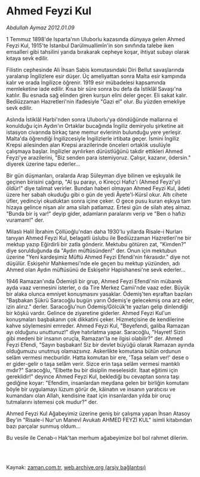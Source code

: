# Ahmed Feyzi Kul

*Abdullah Aymaz 2012.01.09*

<td class="columnist-detail">
<p>1 Temmuz 1898'de Isparta'nın Uluborlu kazasında dünyaya gelen Ahmed Feyzi Kul, 1915'te İstanbul Darülmuallimîn'in son sınıfında talebe iken emsalleri gibi tahsilini yarıda bırakarak cepheye koşar, ihtiyat subayı olarak kıtaya sevk edilir.</p>
<p>
<div id="haberMetinDiv">
<p> Filistin cephesinde Ali İhsan Sabis komutasındaki Diri Bellut savaşlarında yaralanıp İngilizlere esir düşer. Üç ameliyattan sonra Malta esir kampında kalır ve orada İngilizce öğrenir. 1919 esir mübadelesi kapsamında memleketine iade edilir. Kısa bir süre sonra bu defa da İstiklâl Savaşı'na katılır. Bu esnada sağ elinden giren kurşun elini deler geçer. Eli sakat kalır. Bediüzzaman Hazretleri'nin ifadesiyle "Gazi el" olur. Bu yüzden emekliye sevk edilir.
<p>Aslında İstiklâl Harbi'nden sonra Uluborlu'ya döndüğünde mallarına el konulduğu için Aydın'ın Ortaklar bucağında İngiliz demiryolu şirketine ait istasyon civarında birkaç tane memur evlerinin bulunduğu yere yerleşir. Malta'da öğrendiği İngilizcesiyle İngilizlerle irtibata geçer. İsmini İngiliz Krepsi ailesinden alan Krepsi arazilerinde önceleri ortaklık usulüyle çalışmaya başlar. İngilizler ayrılırken dürüstlüğünü takdir ettikleri Ahmed Feyzi'ye arazilerini, "Biz senden para istemiyoruz. Çalışır, kazanır, ödersin." diyerek üzerine tapu ederler...
<p>Bir gün düşmanları, oralarda Arap Süleyman diye bilinen ve eşkıyalık ile geçinen birisini çağırıp, "Al şu parayı, o Kireççi Hafız'ı (Ahmed Feyzi'yi) öldür!" diye talimat verirler. Bundan haberi olmayan Ahmed Feyzi Kul, âdeti üzere her sabah okuduğu gibi o gün de yedi Âyete'l-Kürsî okur. Altı cihete üfler, yedinciyi okuduktan sonra içine çeker. O gece pusu kuran eşkıya tam hizaya gelince nişan alır ama silah patlamaz. Ertesi gün de silah ateş almaz. "Bunda bir iş var!" deyip gider, adamların paralarını verip ve "Ben o hafızı vuramam!" der.
<p>Milaslı Halil İbrahim Çöllüoğlu'ndan daha 1930'lu yıllarda Risale-i Nurları tanıyan Ahmed Feyzi Kul, belagatli üslubu ile Bediüzzaman Hazretleri'ne bir mektup yazıp Eğirdirli bir zatla gönderir. Mektubu götüren zat, "Kimden?" diye sorulduğunda da "Aydın müftüsünden!" der. Onun için mektubun üzerine "Yeni kardeşimiz Müftü Ahmed Feyzi Efendi'nin fıkrasıdır." diye not düşülür. Eskişehir Mahkemesi'nde ele geçen bu mektup yüzünden, adı Ahmed olan Aydın müftüsünü de Eskişehir Hapishanesi'ne sevk ederler...
<p>1946 Ramazan'ında Ödemişli bir grup, Ahmed Feyzi Efendi'nin mübarek ayda vaaz vermesini isterler, o da Tire Merkez Camii'nde vaaz eder. Büyük bir alaka olunca emniyet konuşmasını yasaklar. Ödemiş'ten eşraftan bazıları "Başbakan Şükrü Saracoğlu bugün yarın Ödemiş'e gelecekmiş ona arz eder, izin alırız." derler. Saracoğlu'nun Ödemiş/Gölcük'te yazları gelip dinlendiği bir köşkü vardır. Gelince de ziyaretine giderler. Ahmed Feyzi Kul'un konuşmaları başbakanın çok dikkatini çeker. Hizmetçisine de kendilerine kahve söylemesini emreder. Ahmed Feyzi Kul, "Beyefendi, galiba Ramazan ayı olduğunu unuttunuz!" diye hatırlatma yapar. Saracoğlu, "Hayret! Sizin gibi medeni bir insanın oruçla, Ramazan'la ne ilgisi olabilir?" der. Ahmed Feyzi Efendi, "Sayın başbakan! Siz bir devlet büyüğü olarak Ramazan ayında olduğumuzu unutmuş olamazsınız. Askerlikte komutana bütün ordunun selâm vermesi mecburîdir. Hatta komutan bir ere, 'Taşa selam ver!' dese o er gider-gelir o taşa selâm verir. Sizce erin taşa selâm vermesi mantıklı mıdır?" Saracoğlu, "Elbette bu bir disiplin meselesidir. İtaat eğitimi için gereklidir!" deyince Ahmed Feyzi Kul, beklediği bu cevaptan sonra taşı gediğine koyar: "Efendim, insanlardan meydana gelen bir birliğin komutanı böyle bir uygulamayı lüzum görür de, kâinatın ve insanın yaratıcısı ve kumandanı olan Allah, kendisine itaat için insanlardan yılda bir oruç tutmalarını istemesi çok mudur?" der.
<p>Ahmed Feyzi Kul Ağabeyimiz üzerine geniş bir çalışma yapan İhsan Atasoy Bey'in "Risale-i Nur'un Manevî Avukatı AHMED FEYZİ KUL" isimli kitabından bazı parçalar sunmuş oldum...
<p>Bu vesile ile Cenab-ı Hak'tan merhum ağabeyimize bol bol rahmet dilerim. </p></p></p></p></p></p></p></div>
</p>


<p><br>
		 </br></p></td>

Kaynak: [zaman.com.tr](http://zaman.com.tr/yazar.do?yazino=1226254), [web.archive.org (arşiv bağlantısı)](http://web.archive.org/web/20120112075747/http://www.zaman.com.tr:80/yazar.do?yazino=1226254)

